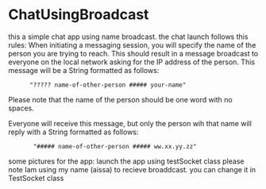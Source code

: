 # ChatUsingBroadcast
this a simple chat app using name broadcast. the chat launch follows this rules:
When initiating a messaging session, you will specify the name of the person you are trying to reach. This
should result in a message broadcast to everyone on the local network asking for the IP address
of the person. This message will be a String formatted as follows: 

          "????? name-of-other-person ##### your-name" 

Please note that the name of the person should be one word with no spaces.

Everyone will receive this message, but only the person wih that name will reply with a String formatted as follows: 

           "##### name-of-other-person ##### ww.xx.yy.zz" 




some pictures for the app:
launch the app using testSocket class
please note Iam using my name (aissa) to recieve broaddcast. you can change it in TestSocket class



